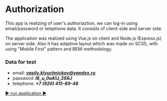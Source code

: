 # Authorization    
This app is realizing of user's authoriaztion, we can log-in using email/password or telephone data. It consists of client-side and server side.

The application was realized using Vue.js on client and Node.js (Express.js) on server side. Also it has adaptive layout which was made on SCSS, with using "Mobile First" pattern and BEM-methodology.

### Data for test    
* email: _**vasily.klyuchnickov@yandex.ru**_
* password: _**l8_u_0oA1J_2S6J**_        
* telephone: ***+7 (920) 415-89-48***    
    
[:arrow_forward: run application :arrow_forward:](https://serene-castle-01898.herokuapp.com/)
